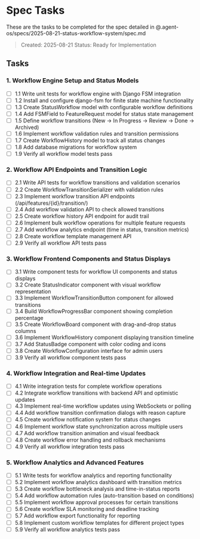 # Spec Tasks

These are the tasks to be completed for the spec detailed in @.agent-os/specs/2025-08-21-status-workflow-system/spec.md

> Created: 2025-08-21
> Status: Ready for Implementation

## Tasks

### 1. Workflow Engine Setup and Status Models
- [ ] 1.1 Write unit tests for workflow engine with Django FSM integration
- [ ] 1.2 Install and configure django-fsm for finite state machine functionality
- [ ] 1.3 Create StatusWorkflow model with configurable workflow definitions
- [ ] 1.4 Add FSMField to FeatureRequest model for status state management
- [ ] 1.5 Define workflow transitions (New → In Progress → Review → Done → Archived)
- [ ] 1.6 Implement workflow validation rules and transition permissions
- [ ] 1.7 Create WorkflowHistory model to track all status changes
- [ ] 1.8 Add database migrations for workflow system
- [ ] 1.9 Verify all workflow model tests pass

### 2. Workflow API Endpoints and Transition Logic
- [ ] 2.1 Write API tests for workflow transitions and validation scenarios
- [ ] 2.2 Create WorkflowTransitionSerializer with validation rules
- [ ] 2.3 Implement workflow transition API endpoints (/api/features/{id}/transition/)
- [ ] 2.4 Add workflow validation API to check allowed transitions
- [ ] 2.5 Create workflow history API endpoint for audit trail
- [ ] 2.6 Implement bulk workflow operations for multiple feature requests
- [ ] 2.7 Add workflow analytics endpoint (time in status, transition metrics)
- [ ] 2.8 Create workflow template management API
- [ ] 2.9 Verify all workflow API tests pass

### 3. Workflow Frontend Components and Status Displays
- [ ] 3.1 Write component tests for workflow UI components and status displays
- [ ] 3.2 Create StatusIndicator component with visual workflow representation
- [ ] 3.3 Implement WorkflowTransitionButton component for allowed transitions
- [ ] 3.4 Build WorkflowProgressBar component showing completion percentage
- [ ] 3.5 Create WorkflowBoard component with drag-and-drop status columns
- [ ] 3.6 Implement WorkflowHistory component displaying transition timeline
- [ ] 3.7 Add StatusBadge component with color coding and icons
- [ ] 3.8 Create WorkflowConfiguration interface for admin users
- [ ] 3.9 Verify all workflow component tests pass

### 4. Workflow Integration and Real-time Updates
- [ ] 4.1 Write integration tests for complete workflow operations
- [ ] 4.2 Integrate workflow transitions with backend API and optimistic updates
- [ ] 4.3 Implement real-time workflow updates using WebSockets or polling
- [ ] 4.4 Add workflow transition confirmation dialogs with reason capture
- [ ] 4.5 Create workflow notification system for status changes
- [ ] 4.6 Implement workflow state synchronization across multiple users
- [ ] 4.7 Add workflow transition animation and visual feedback
- [ ] 4.8 Create workflow error handling and rollback mechanisms
- [ ] 4.9 Verify all workflow integration tests pass

### 5. Workflow Analytics and Advanced Features
- [ ] 5.1 Write tests for workflow analytics and reporting functionality
- [ ] 5.2 Implement workflow analytics dashboard with transition metrics
- [ ] 5.3 Create workflow bottleneck analysis and time-in-status reports
- [ ] 5.4 Add workflow automation rules (auto-transition based on conditions)
- [ ] 5.5 Implement workflow approval processes for certain transitions
- [ ] 5.6 Create workflow SLA monitoring and deadline tracking
- [ ] 5.7 Add workflow export functionality for reporting
- [ ] 5.8 Implement custom workflow templates for different project types
- [ ] 5.9 Verify all workflow analytics tests pass